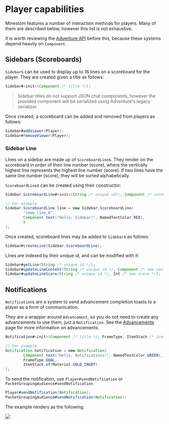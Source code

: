 # Player capabilities

Minestom features a number of interaction methods for players. Many of them are described below, however this list is not exhaustive.

It is worth reviewing the [Adventure API](adventure) before this, because these systems depend heavily on `Component`.

## Sidebars (Scoreboards)

`Sidebar`s can be used to display up to 16 lines on a scoreboard for the player. They are created given a title as follows:

```java
Sidebar#<init>(Component /* title */);
```

> Sidebar titles do not support JSON chat components, however the provided component will be serialized using Adventure's legacy serializer.

Once created, a scoreboard can be added and removed from players as follows:

```java
Sidebar#addViewer(Player);
Sidebar#removeViewer(Player);
```

### Sidebar Line

Lines on a sidebar are made up of `ScoreboardLine`s. They render on the scoreboard in order of their line number (score), where the vertically highest line represents the highest line number (score). If two lines have the same line number (score), they will be sorted alphabetically.

`ScoreboardLine`s can be created using their constructor:

```java
Sidebar.ScoreboardLine#<init>(String /* unique id*/, Component /* content */, int /* line */);

// For example
Sidebar.ScoreboardLine line = new Sidebar.ScoreboardLine(
        "some_line_0",
        Component.text("Hello, Sidebar!", NamedTextColor.RED),
        0
);
```

Once created, scoreboard lines may be added to `Sidebar`s as follows:

```java
Sidebar#createLine(Sidebar.ScoreboardLine);
```

Lines are indexed by their unique id, and can be modified with it:

```java
Sidebar#getLine(String /* unique id */);
Sidebar#updateLineContent(String /* unique id */, Component /* new content */);
Sidebar#updateLineScore(String /* unique id */, Int /* new score */);
```

## Notifications

`Notification`s are a system to send advancement completion toasts to a player as a form of communication.

They are a wrapper around `Advancement`, so you do not need to create any advancements to use them, just a `Notification`. See the [Advancements](advancements) page for more information on advancements.

```java
Notification#<init>(Component /* title */, FrameType, ItemStack /* icon */);

// For example
Notification notification = new Notification(
        Component.text("Hello, Notifications!", NamedTextColor.GREEN),
        FrameType.GOAL,
        ItemStack.of(Material.GOLD_INGOT)
);
```

To send the notification, use `Player#sendNotification` or `PacketGroupingAudience#sendNotification`

```java
Player#sendNotification(Notification);
PacketGroupingAudience#sendNotification(Notification);
```

The example renders as the following:

![](/docs/feature/player-capabilities/notification.png)
